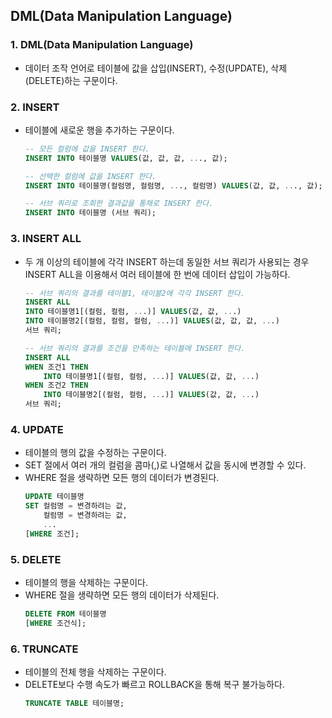 ## DML(Data Manipulation Language)
### 1. DML(Data Manipulation Language)
* 데이터 조작 언어로 테이블에 값을 삽입(INSERT), 수정(UPDATE), 삭제(DELETE)하는 구문이다.
### 2. INSERT
* 테이블에 새로운 행을 추가하는 구문이다.
  ```sql
  -- 모든 컬럼에 값을 INSERT 한다.
  INSERT INTO 테이블명 VALUES(값, 값, 값, ..., 값);

  -- 선택한 컬럼에 값을 INSERT 한다.
  INSERT INTO 테이블명(컬럼명, 컬럼명, ..., 컬럼명) VALUES(값, 값, ..., 값);

  -- 서브 쿼리로 조회한 결과값을 통채로 INSERT 한다.
  INSERT INTO 테이블명 (서브 쿼리);
  ```
### 3. INSERT ALL
* 두 개 이상의 테이블에 각각 INSERT 하는데 동일한 서브 쿼리가 사용되는 경우 INSERT ALL을 이용해서 여러 테이블에 한 번에 데이터 삽입이 가능하다.       
  ```sql
  -- 서브 쿼리의 결과를 테이블1, 테이블2에 각각 INSERT 한다. 
  INSERT ALL
  INTO 테이블명1[(컬럼, 컬럼, ...)] VALUES(값, 값, ...)
  INTO 테이블명2[(컬럼, 컬럼, 컬럼, ...)] VALUES(값, 값, 값, ...)
  서브 쿼리;

  -- 서브 쿼리의 결과를 조건을 만족하는 테이블에 INSERT 한다. 
  INSERT ALL
  WHEN 조건1 THEN 
      INTO 테이블명1[(컬럼, 컬럼, ...)] VALUES(값, 값, ...)
  WHEN 조건2 THEN     
      INTO 테이블명2[(컬럼, 컬럼, ...)] VALUES(값, 값, ...)
  서브 쿼리;
  ```
### 4. UPDATE
* 테이블의 행의 값을 수정하는 구문이다.
* SET 절에서 여러 개의 컬럼을 콤마(,)로 나열해서 값을 동시에 변경할 수 있다.
* WHERE 절을 생략하면 모든 행의 데이터가 변경된다.
  ```SQL
  UPDATE 테이블명
  SET 컬럼명 = 변경하려는 값,
      컬럼명 = 변경하려는 값, 
      ...
  [WHERE 조건];
  ```
### 5. DELETE
* 테이블의 행을 삭제하는 구문이다.
* WHERE 절을 생략하면 모든 행의 데이터가 삭제된다.
  ```SQL
  DELETE FROM 테이블명
  [WHERE 조건식];
  ``` 
### 6. TRUNCATE
* 테이블의 전체 행을 삭제하는 구문이다.
* DELETE보다 수행 속도가 빠르고 ROLLBACK을 통해 복구 불가능하다.
  ```SQL
  TRUNCATE TABLE 테이블명;
  ``` 